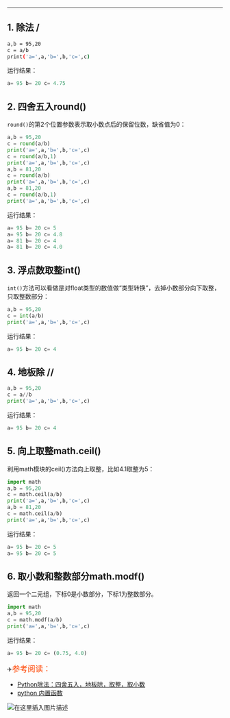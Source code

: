 

----
##  1. 除法 /
```bash
a,b = 95,20
c = a/b
print('a=',a,'b=',b,'c=',c)
```

运行结果：

```python
a= 95 b= 20 c= 4.75
```
##  2. 四舍五入round()
`round()`的第2个位置参数表示取小数点后的保留位数，缺省值为0：

```python
a,b = 95,20
c = round(a/b)
print('a=',a,'b=',b,'c=',c)
c = round(a/b,1)
print('a=',a,'b=',b,'c=',c)
a,b = 81,20
c = round(a/b)
print('a=',a,'b=',b,'c=',c)
a,b = 81,20
c = round(a/b,1)
print('a=',a,'b=',b,'c=',c)
```
运行结果：

```python
a= 95 b= 20 c= 5 
a= 95 b= 20 c= 4.8
a= 81 b= 20 c= 4 
a= 81 b= 20 c= 4.0
```
##  3. 浮点数取整int()
`int()`方法可以看做是对float类型的数值做“类型转换”，去掉小数部分向下取整，只取整数部分：

```python
a,b = 95,20
c = int(a/b)
print('a=',a,'b=',b,'c=',c)
```
运行结果：

```powershell
a= 95 b= 20 c= 4
```
##  4. 地板除 //

```python
a,b = 95,20
c = a//b
print('a=',a,'b=',b,'c=',c)
```
运行结果：

```python
a= 95 b= 20 c= 4
```
##  5. 向上取整math.ceil()
利用math模块的ceil()方法向上取整，比如4.1取整为5：

```python
import math
a,b = 95,20
c = math.ceil(a/b)
print('a=',a,'b=',b,'c=',c)
a,b = 81,20
c = math.ceil(a/b)
print('a=',a,'b=',b,'c=',c)
```

运行结果：

```python
a= 95 b= 20 c= 5
a= 95 b= 20 c= 5
```
##  6. 取小数和整数部分math.modf()
返回一个二元组，下标0是小数部分，下标1为整数部分。

```python
import math
a,b = 95,20
c = math.modf(a/b)
print('a=',a,'b=',b,'c=',c)
```

运行结果：

```python
a= 95 b= 20 c= (0.75, 4.0) 
```

✈<font color=	#FF4500 size=4 style="font-family:Courier New">参考阅读：</font>

 - [Python除法：四舍五入，地板除，取整，取小数](http://www.juzicode.com/python-note-divide/)
 - [python 内置函数](https://blog.csdn.net/xixihahalelehehe/article/details/104913051)

![在这里插入图片描述](https://i-blog.csdnimg.cn/blog_migrate/4b9a14d867d96996fabb019528b11a12.gif#pic_center)

